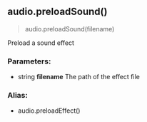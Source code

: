 
## audio.preloadSound()

> audio.preloadSound(filename)

Preload a sound effect

### Parameters:

-   string **filename** The path of the effect file

### Alias:

-   audio.preloadEffect()
